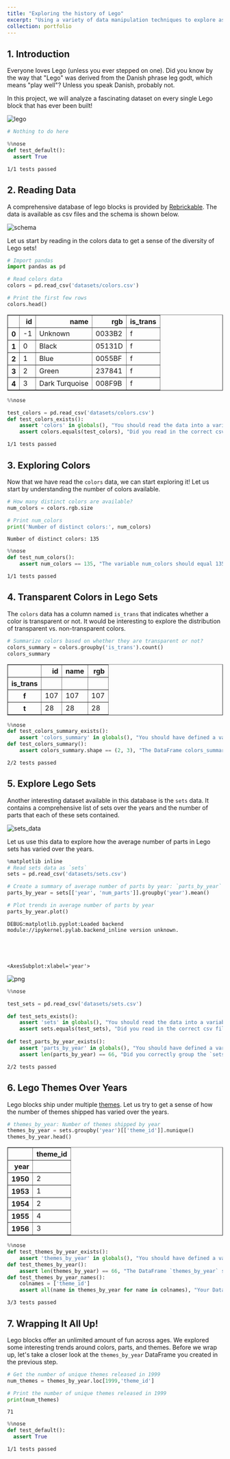 ```yaml
---
title: "Exploring the history of Lego"
excerpt: "Using a variety of data manipulation techniques to explore aspects of Lego's history.<br/><br/><img src='/images/lego-bricks.jpeg'>"
collection: portfolio
---
```

## 1. Introduction
<p>Everyone loves Lego (unless you ever stepped on one). Did you know by the way that "Lego" was derived from the Danish phrase leg godt, which means "play well"? Unless you speak Danish, probably not. </p>
<p>In this project, we will analyze a fascinating dataset on every single Lego block that has ever been built!</p>
<p><img src='/images/lego-bricks.jpeg' alt="lego"></p>


```python
# Nothing to do here
```


```python
%%nose
def test_default():
  assert True
```






    1/1 tests passed




## 2. Reading Data
<p>A comprehensive database of lego blocks is provided by <a href="https://rebrickable.com/downloads/">Rebrickable</a>. The data is available as csv files and the schema is shown below.</p>
<p><img src="https://s3.amazonaws.com/assets.datacamp.com/production/project_10/datasets/downloads_schema.png" alt="schema"></p>
<p>Let us start by reading in the colors data to get a sense of the diversity of Lego sets!</p>


```python
# Import pandas
import pandas as pd

# Read colors data
colors = pd.read_csv('datasets/colors.csv')

# Print the first few rows
colors.head()
```




<div>
<style scoped>
    .dataframe tbody tr th:only-of-type {
        vertical-align: middle;
    }

    .dataframe tbody tr th {
        vertical-align: top;
    }

    .dataframe thead th {
        text-align: right;
    }
</style>
<table border="1" class="dataframe">
  <thead>
    <tr style="text-align: right;">
      <th></th>
      <th>id</th>
      <th>name</th>
      <th>rgb</th>
      <th>is_trans</th>
    </tr>
  </thead>
  <tbody>
    <tr>
      <th>0</th>
      <td>-1</td>
      <td>Unknown</td>
      <td>0033B2</td>
      <td>f</td>
    </tr>
    <tr>
      <th>1</th>
      <td>0</td>
      <td>Black</td>
      <td>05131D</td>
      <td>f</td>
    </tr>
    <tr>
      <th>2</th>
      <td>1</td>
      <td>Blue</td>
      <td>0055BF</td>
      <td>f</td>
    </tr>
    <tr>
      <th>3</th>
      <td>2</td>
      <td>Green</td>
      <td>237841</td>
      <td>f</td>
    </tr>
    <tr>
      <th>4</th>
      <td>3</td>
      <td>Dark Turquoise</td>
      <td>008F9B</td>
      <td>f</td>
    </tr>
  </tbody>
</table>
</div>




```python
%%nose

test_colors = pd.read_csv('datasets/colors.csv')
def test_colors_exists():
    assert 'colors' in globals(), "You should read the data into a variable named `colors`"
    assert colors.equals(test_colors), "Did you read in the correct csv file?"
```






    1/1 tests passed




## 3. Exploring Colors
<p>Now that we have read the <code>colors</code> data, we can start exploring it! Let us start by understanding the number of colors available.</p>


```python
# How many distinct colors are available?
num_colors = colors.rgb.size

# Print num_colors
print('Number of distinct colors:', num_colors)

```

    Number of distinct colors: 135



```python
%%nose
def test_num_colors():
    assert num_colors == 135, "The variable num_colors should equal 135"
```






    1/1 tests passed




## 4. Transparent Colors in Lego Sets
<p>The <code>colors</code> data has a column named <code>is_trans</code> that indicates whether a color is transparent or not. It would be interesting to explore the distribution of transparent vs. non-transparent colors.</p>


```python
# Summarize colors based on whether they are transparent or not?
colors_summary = colors.groupby('is_trans').count()
colors_summary
```




<div>
<style scoped>
    .dataframe tbody tr th:only-of-type {
        vertical-align: middle;
    }

    .dataframe tbody tr th {
        vertical-align: top;
    }

    .dataframe thead th {
        text-align: right;
    }
</style>
<table border="1" class="dataframe">
  <thead>
    <tr style="text-align: right;">
      <th></th>
      <th>id</th>
      <th>name</th>
      <th>rgb</th>
    </tr>
    <tr>
      <th>is_trans</th>
      <th></th>
      <th></th>
      <th></th>
    </tr>
  </thead>
  <tbody>
    <tr>
      <th>f</th>
      <td>107</td>
      <td>107</td>
      <td>107</td>
    </tr>
    <tr>
      <th>t</th>
      <td>28</td>
      <td>28</td>
      <td>28</td>
    </tr>
  </tbody>
</table>
</div>




```python
%%nose
def test_colors_summary_exists():
    assert 'colors_summary' in globals(), "You should have defined a variable named `colors_summary`"
def test_colors_summary():
    assert colors_summary.shape == (2, 3), "The DataFrame colors_summary should contain 2 rows and 3 columns"
```






    2/2 tests passed




## 5. Explore Lego Sets
<p>Another interesting dataset available in this database is the <code>sets</code> data. It contains a comprehensive list of sets over the years and the number of parts that each of these sets contained. </p>
<p><img src="https://imgur.com/1k4PoXs.png" alt="sets_data"></p>
<p>Let us use this data to explore how the average number of parts in Lego sets has varied over the years.</p>


```python
%matplotlib inline
# Read sets data as `sets`
sets = pd.read_csv('datasets/sets.csv')

# Create a summary of average number of parts by year: `parts_by_year`
parts_by_year = sets[['year', 'num_parts']].groupby('year').mean()

# Plot trends in average number of parts by year
parts_by_year.plot()
```

    DEBUG:matplotlib.pyplot:Loaded backend module://ipykernel.pylab.backend_inline version unknown.





    <AxesSubplot:xlabel='year'>




![png](/images/output_13_2.png)



```python
%%nose

test_sets = pd.read_csv('datasets/sets.csv')

def test_sets_exists():
    assert 'sets' in globals(), "You should read the data into a variable named `sets`"
    assert sets.equals(test_sets), "Did you read in the correct csv file?"
    
def test_parts_by_year_exists():
    assert 'parts_by_year' in globals(), "You should have defined a variable named `parts_by_year`"
    assert len(parts_by_year) == 66, "Did you correctly group the `sets` DataFrame by year?"
```






    2/2 tests passed




## 6. Lego Themes Over Years
<p>Lego blocks ship under multiple <a href="https://shop.lego.com/en-US/Themes">themes</a>. Let us try to get a sense of how the number of themes shipped has varied over the years.</p>


```python
# themes_by_year: Number of themes shipped by year
themes_by_year = sets.groupby('year')[['theme_id']].nunique()
themes_by_year.head()

```




<div>
<style scoped>
    .dataframe tbody tr th:only-of-type {
        vertical-align: middle;
    }

    .dataframe tbody tr th {
        vertical-align: top;
    }

    .dataframe thead th {
        text-align: right;
    }
</style>
<table border="1" class="dataframe">
  <thead>
    <tr style="text-align: right;">
      <th></th>
      <th>theme_id</th>
    </tr>
    <tr>
      <th>year</th>
      <th></th>
    </tr>
  </thead>
  <tbody>
    <tr>
      <th>1950</th>
      <td>2</td>
    </tr>
    <tr>
      <th>1953</th>
      <td>1</td>
    </tr>
    <tr>
      <th>1954</th>
      <td>2</td>
    </tr>
    <tr>
      <th>1955</th>
      <td>4</td>
    </tr>
    <tr>
      <th>1956</th>
      <td>3</td>
    </tr>
  </tbody>
</table>
</div>




```python
%%nose
def test_themes_by_year_exists():
    assert 'themes_by_year' in globals(), "You should have defined a variable named `themes_by_year`"
def test_themes_by_year():
    assert len(themes_by_year) == 66, "The DataFrame `themes_by_year` should contain 66 rows."
def test_themes_by_year_names():
    colnames = ['theme_id']
    assert all(name in themes_by_year for name in colnames), "Your DataFrame, bnames, should have the column `theme_id`."
```






    3/3 tests passed




## 7. Wrapping It All Up!
<p>Lego blocks offer an unlimited amount of fun across ages. We explored some interesting trends around colors, parts, and themes. Before we wrap up, let's take a closer look at the <code>themes_by_year</code> DataFrame you created in the previous step.</p>


```python
# Get the number of unique themes released in 1999
num_themes = themes_by_year.loc[1999,'theme_id']

# Print the number of unique themes released in 1999
print(num_themes)
```

    71



```python
%%nose
def test_default():
  assert True
```






    1/1 tests passed


